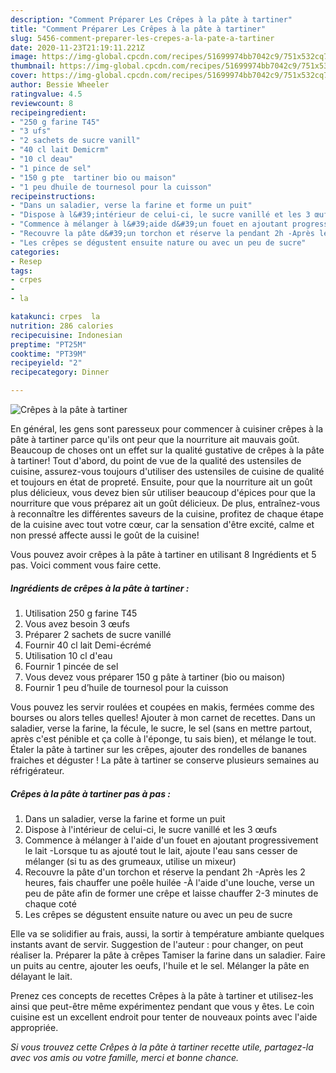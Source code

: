 ```yaml
---
description: "Comment Préparer Les Crêpes à la pâte à tartiner"
title: "Comment Préparer Les Crêpes à la pâte à tartiner"
slug: 5456-comment-preparer-les-crepes-a-la-pate-a-tartiner
date: 2020-11-23T21:19:11.221Z
image: https://img-global.cpcdn.com/recipes/51699974bb7042c9/751x532cq70/crepes-a-la-pate-a-tartiner-photo-principale-de-la-recette.jpg
thumbnail: https://img-global.cpcdn.com/recipes/51699974bb7042c9/751x532cq70/crepes-a-la-pate-a-tartiner-photo-principale-de-la-recette.jpg
cover: https://img-global.cpcdn.com/recipes/51699974bb7042c9/751x532cq70/crepes-a-la-pate-a-tartiner-photo-principale-de-la-recette.jpg
author: Bessie Wheeler
ratingvalue: 4.5
reviewcount: 8
recipeingredient:
- "250 g farine T45"
- "3 ufs"
- "2 sachets de sucre vanill"
- "40 cl lait Demicrm"
- "10 cl deau"
- "1 pince de sel"
- "150 g pte  tartiner bio ou maison"
- "1 peu dhuile de tournesol pour la cuisson"
recipeinstructions:
- "Dans un saladier, verse la farine et forme un puit"
- "Dispose à l&#39;intérieur de celui-ci, le sucre vanillé et les 3 œufs"
- "Commence à mélanger à l&#39;aide d&#39;un fouet en ajoutant progressivement le lait -Lorsque tu as ajouté tout le lait, ajoute l&#39;eau sans cesser de mélanger (si tu as des grumeaux, utilise un mixeur)"
- "Recouvre la pâte d&#39;un torchon et réserve la pendant 2h -Après les 2 heures, fais chauffer une poêle huilée -À l&#39;aide d&#39;une louche, verse un peu de pâte afin de former une crêpe et laisse chauffer 2-3 minutes de chaque coté"
- "Les crêpes se dégustent ensuite nature ou avec un peu de sucre"
categories:
- Resep
tags:
- crpes
- 
- la

katakunci: crpes  la 
nutrition: 286 calories
recipecuisine: Indonesian
preptime: "PT25M"
cooktime: "PT39M"
recipeyield: "2"
recipecategory: Dinner

---
```



![Crêpes à la pâte à tartiner](https://img-global.cpcdn.com/recipes/51699974bb7042c9/751x532cq70/crepes-a-la-pate-a-tartiner-photo-principale-de-la-recette.jpg)

En général, les gens sont paresseux pour commencer à cuisiner crêpes à la pâte à tartiner parce qu'ils ont peur que la nourriture ait mauvais goût. Beaucoup de choses ont un effet sur la qualité gustative de crêpes à la pâte à tartiner! Tout d'abord, du point de vue de la qualité des ustensiles de cuisine, assurez-vous toujours d'utiliser des ustensiles de cuisine de qualité et toujours en état de propreté. Ensuite, pour que la nourriture ait un goût plus délicieux, vous devez bien sûr utiliser beaucoup d'épices pour que la nourriture que vous préparez ait un goût délicieux. De plus, entraînez-vous à reconnaître les différentes saveurs de la cuisine, profitez de chaque étape de la cuisine avec tout votre cœur, car la sensation d'être excité, calme et non pressé affecte aussi le goût de la cuisine!

<!--inarticleads1-->

Vous pouvez avoir crêpes à la pâte à tartiner en utilisant 8 Ingrédients et 5 pas. Voici comment vous faire cette.

##### Ingrédients de crêpes à la pâte à tartiner :

1. Utilisation 250 g farine T45
1. Vous avez besoin 3 œufs
1. Préparer 2 sachets de sucre vanillé
1. Fournir 40 cl lait Demi-écrémé
1. Utilisation 10 cl d&#39;eau
1. Fournir 1 pincée de sel
1. Vous devez vous préparer 150 g pâte à tartiner (bio ou maison)
1. Fournir 1 peu d’huile de tournesol pour la cuisson


Vous pouvez les servir roulées et coupées en makis, fermées comme des bourses ou alors telles quelles! Ajouter à mon carnet de recettes. Dans un saladier, verse la farine, la fécule, le sucre, le sel (sans en mettre partout, après c&#39;est pénible et ça colle à l&#39;éponge, tu sais bien), et mélange le tout. Étaler la pâte à tartiner sur les crêpes, ajouter des rondelles de bananes fraiches et déguster ! La pâte à tartiner se conserve plusieurs semaines au réfrigérateur. 

<!--inarticleads2-->

##### Crêpes à la pâte à tartiner pas à pas :

1. Dans un saladier, verse la farine et forme un puit
1. Dispose à l&#39;intérieur de celui-ci, le sucre vanillé et les 3 œufs
1. Commence à mélanger à l&#39;aide d&#39;un fouet en ajoutant progressivement le lait -Lorsque tu as ajouté tout le lait, ajoute l&#39;eau sans cesser de mélanger (si tu as des grumeaux, utilise un mixeur)
1. Recouvre la pâte d&#39;un torchon et réserve la pendant 2h -Après les 2 heures, fais chauffer une poêle huilée -À l&#39;aide d&#39;une louche, verse un peu de pâte afin de former une crêpe et laisse chauffer 2-3 minutes de chaque coté
1. Les crêpes se dégustent ensuite nature ou avec un peu de sucre


Elle va se solidifier au frais, aussi, la sortir à température ambiante quelques instants avant de servir. Suggestion de l&#39;auteur : pour changer, on peut réaliser la. Préparer la pâte à crêpes Tamiser la farine dans un saladier. Faire un puits au centre, ajouter les oeufs, l&#39;huile et le sel. Mélanger la pâte en délayant le lait. 

<!--inarticleads1-->

<p>
Prenez ces concepts de recettes Crêpes à la pâte à tartiner et utilisez-les ainsi que peut-être même expérimentez pendant que vous y êtes. Le coin cuisine est un excellent endroit pour tenter de nouveaux points avec l'aide appropriée.
</p>

<p>
<i>Si vous trouvez cette Crêpes à la pâte à tartiner recette utile, partagez-la avec vos amis ou votre famille, merci et bonne chance.</i>
</p>
